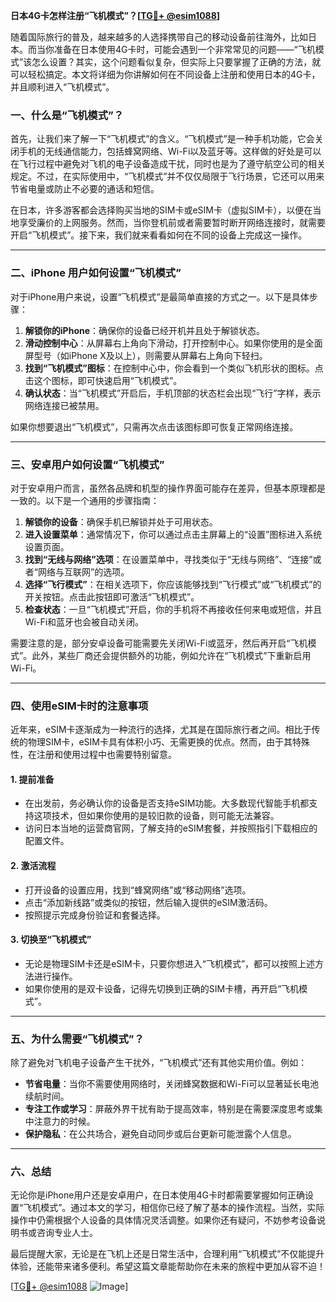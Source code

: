 **日本4G卡怎样注册“飞机模式”？[[TG💪+ @esim1088](https://t.me/s/esim1088)]**

随着国际旅行的普及，越来越多的人选择携带自己的移动设备前往海外，比如日本。而当你准备在日本使用4G卡时，可能会遇到一个非常常见的问题——“飞机模式”该怎么设置？其实，这个问题看似复杂，但实际上只要掌握了正确的方法，就可以轻松搞定。本文将详细为你讲解如何在不同设备上注册和使用日本的4G卡，并且顺利进入“飞机模式”。

### 一、什么是“飞机模式”？

首先，让我们来了解一下“飞机模式”的含义。“飞机模式”是一种手机功能，它会关闭手机的无线通信能力，包括蜂窝网络、Wi-Fi以及蓝牙等。这样做的好处是可以在飞行过程中避免对飞机的电子设备造成干扰，同时也是为了遵守航空公司的相关规定。不过，在实际使用中，“飞机模式”并不仅仅局限于飞行场景，它还可以用来节省电量或防止不必要的通话和短信。

在日本，许多游客都会选择购买当地的SIM卡或eSIM卡（虚拟SIM卡），以便在当地享受廉价的上网服务。然而，当你登机前或者需要暂时断开网络连接时，就需要开启“飞机模式”。接下来，我们就来看看如何在不同的设备上完成这一操作。

---

### 二、iPhone 用户如何设置“飞机模式”

对于iPhone用户来说，设置“飞机模式”是最简单直接的方式之一。以下是具体步骤：

1. **解锁你的iPhone**：确保你的设备已经开机并且处于解锁状态。
2. **滑动控制中心**：从屏幕右上角向下滑动，打开控制中心。如果你使用的是全面屏型号（如iPhone X及以上），则需要从屏幕右上角向下轻扫。
3. **找到“飞机模式”图标**：在控制中心中，你会看到一个类似飞机形状的图标。点击这个图标，即可快速启用“飞机模式”。
4. **确认状态**：当“飞机模式”开启后，手机顶部的状态栏会出现“飞行”字样，表示网络连接已被禁用。

如果你想要退出“飞机模式”，只需再次点击该图标即可恢复正常网络连接。

---

### 三、安卓用户如何设置“飞机模式”

对于安卓用户而言，虽然各品牌和机型的操作界面可能存在差异，但基本原理都是一致的。以下是一个通用的步骤指南：

1. **解锁你的设备**：确保手机已解锁并处于可用状态。
2. **进入设置菜单**：通常情况下，你可以通过点击主屏幕上的“设置”图标进入系统设置页面。
3. **找到“无线与网络”选项**：在设置菜单中，寻找类似于“无线与网络”、“连接”或者“网络与互联网”的选项。
4. **选择“飞行模式”**：在相关选项下，你应该能够找到“飞行模式”或“飞机模式”的开关按钮。点击此按钮即可激活“飞机模式”。
5. **检查状态**：一旦“飞机模式”开启，你的手机将不再接收任何来电或短信，并且Wi-Fi和蓝牙也会被自动关闭。

需要注意的是，部分安卓设备可能需要先关闭Wi-Fi或蓝牙，然后再开启“飞机模式”。此外，某些厂商还会提供额外的功能，例如允许在“飞机模式”下重新启用Wi-Fi。

---

### 四、使用eSIM卡时的注意事项

近年来，eSIM卡逐渐成为一种流行的选择，尤其是在国际旅行者之间。相比于传统的物理SIM卡，eSIM卡具有体积小巧、无需更换的优点。然而，由于其特殊性，在注册和使用过程中也需要特别留意。

#### 1. **提前准备**
   - 在出发前，务必确认你的设备是否支持eSIM功能。大多数现代智能手机都支持这项技术，但如果你使用的是较旧款的设备，则可能无法兼容。
   - 访问日本当地的运营商官网，了解支持的eSIM套餐，并按照指引下载相应的配置文件。

#### 2. **激活流程**
   - 打开设备的设置应用，找到“蜂窝网络”或“移动网络”选项。
   - 点击“添加新线路”或类似的按钮，然后输入提供的eSIM激活码。
   - 按照提示完成身份验证和套餐选择。

#### 3. **切换至“飞机模式”**
   - 无论是物理SIM卡还是eSIM卡，只要你想进入“飞机模式”，都可以按照上述方法进行操作。
   - 如果你使用的是双卡设备，记得先切换到正确的SIM卡槽，再开启“飞机模式”。

---

### 五、为什么需要“飞机模式”？

除了避免对飞机电子设备产生干扰外，“飞机模式”还有其他实用价值。例如：

- **节省电量**：当你不需要使用网络时，关闭蜂窝数据和Wi-Fi可以显著延长电池续航时间。
- **专注工作或学习**：屏蔽外界干扰有助于提高效率，特别是在需要深度思考或集中注意力的时候。
- **保护隐私**：在公共场合，避免自动同步或后台更新可能泄露个人信息。

---

### 六、总结

无论你是iPhone用户还是安卓用户，在日本使用4G卡时都需要掌握如何正确设置“飞机模式”。通过本文的学习，相信你已经了解了基本的操作流程。当然，实际操作中仍需根据个人设备的具体情况灵活调整。如果你还有疑问，不妨参考设备说明书或咨询专业人士。

最后提醒大家，无论是在飞机上还是日常生活中，合理利用“飞机模式”不仅能提升体验，还能带来诸多便利。希望这篇文章能帮助你在未来的旅程中更加从容不迫！

[[TG💪+ @esim1088](https://t.me/s/esim1088) ![Image](https://i.postimg.cc/4NQfJmqS/Snipaste-2025-05-13-00-14-12.png)]